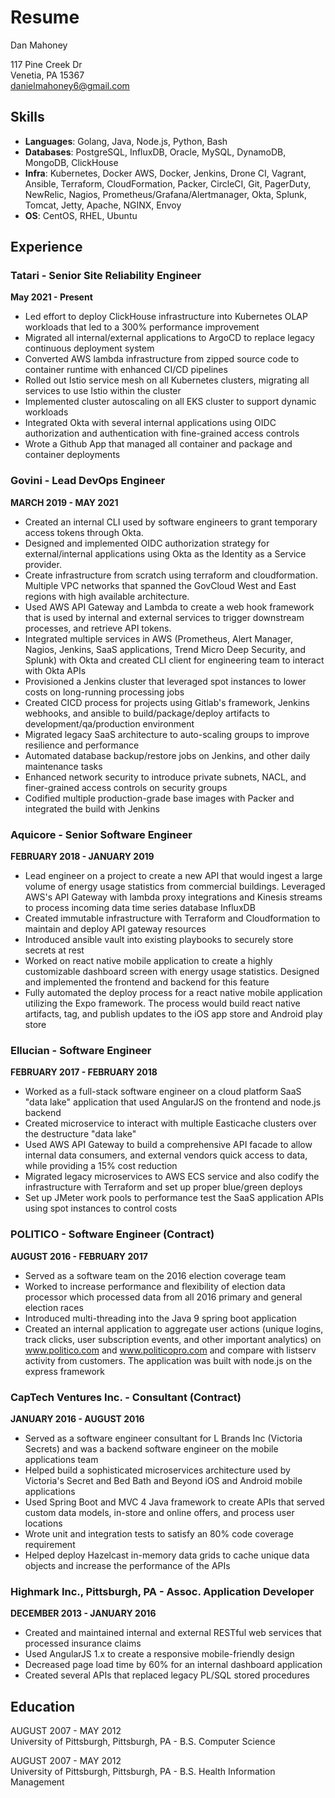 # Resume
Dan Mahoney

117 Pine Creek Dr  
Venetia, PA 15367  
danielmahoney6@gmail.com


## Skills
- **Languages**: Golang, Java, Node.js, Python, Bash
- **Databases**: PostgreSQL, InfluxDB, Oracle, MySQL, DynamoDB, MongoDB, ClickHouse
- **Infra**: Kubernetes, Docker AWS, Docker, Jenkins, Drone CI, Vagrant, Ansible, Terraform, CloudFormation, Packer, CircleCI, Git, PagerDuty, NewRelic, Nagios, Prometheus/Grafana/Alertmanager, Okta, Splunk, Tomcat, Jetty, Apache, NGINX, Envoy
- **OS**: CentOS, RHEL, Ubuntu


## Experience

### **Tatari - Senior Site Reliability Engineer** 
**May 2021 - Present**

- Led effort to deploy ClickHouse infrastructure into Kubernetes OLAP workloads that led to a 300% performance improvement
- Migrated all internal/external applications to ArgoCD to replace legacy continuous deployment system
- Converted AWS lambda infrastructure from zipped source code to container runtime with enhanced CI/CD pipelines
- Rolled out Istio service mesh on all Kubernetes clusters, migrating all services to use Istio within the cluster
- Implemented cluster autoscaling on all EKS cluster to support dynamic workloads
- Integrated Okta with several internal applications using OIDC authorization and authentication with fine-grained access controls
- Wrote a Github App that managed all container and package and container deployments

### **Govini - Lead DevOps Engineer**
**MARCH 2019 - MAY 2021**

- Created an internal CLI used by software engineers to grant temporary access tokens through Okta.
- Designed and implemented OIDC authorization strategy for external/internal applications using Okta as the Identity as a Service provider.
- Create infrastructure from scratch using terraform and cloudformation. Multiple VPC networks that spanned the GovCloud West and East regions with high available architecture.
- Used AWS API Gateway and Lambda to create a web hook framework that is used by internal and external services to trigger downstream processes, and retrieve API tokens.
- Integrated multiple services in AWS (Prometheus, Alert Manager, Nagios, Jenkins, SaaS applications, Trend Micro Deep Security, and Splunk) with Okta and created CLI client for engineering team to interact with Okta APIs
- Provisioned a Jenkins cluster that leveraged spot instances to lower costs on long-running processing jobs
- Created CICD process for projects using Gitlab's framework, Jenkins webhooks, and ansible to build/package/deploy artifacts to development/qa/production environment
- Migrated legacy SaaS architecture to auto-scaling groups to improve resilience and performance
- Automated database backup/restore jobs on Jenkins, and other daily maintenance tasks
- Enhanced network security to introduce private subnets, NACL, and finer-grained access controls on security groups
- Codified multiple production-grade base images with Packer and integrated the build with Jenkins

### **Aquicore - Senior Software Engineer**
**FEBRUARY 2018 - JANUARY 2019**

- Lead engineer on a project to create a new API that would ingest a large volume of energy usage statistics from commercial buildings. Leveraged AWS's API Gateway with lambda proxy integrations and Kinesis streams to process incoming data time series database InfluxDB
- Created immutable infrastructure with Terraform and Cloudformation to maintain and deploy API gateway resources
- Introduced ansible vault into existing playbooks to securely store secrets at rest
- Worked on react native mobile application to create a highly customizable dashboard screen with energy usage statistics. Designed and implemented the frontend and backend for this feature
- Fully automated the deploy process for a react native mobile application utilizing the Expo framework. The process would build react native artifacts, tag, and publish updates to the iOS app store and Android play store

### **Ellucian - Software Engineer**
**FEBRUARY 2017 - FEBRUARY 2018**

- Worked as a full-stack software engineer on a cloud platform SaaS "data lake" application that used AngularJS on the frontend and node.js backend
- Created microservice to interact with multiple Easticache clusters over the destructure "data lake"
- Used AWS API Gateway to build a comprehensive API facade to allow internal data consumers, and external vendors quick access to data, while providing a 15% cost reduction
- Migrated legacy microservices to AWS ECS service and also codify the infrastructure with Terraform and set up proper blue/green deploys
- Set up JMeter work pools to performance test the SaaS application APIs using spot instances to control costs

### **POLITICO - Software Engineer (Contract)** 
**AUGUST 2016 - FEBRUARY 2017**

- Served as a software team on the 2016 election coverage team
- Worked to increase performance and flexibility of election data processor which processed data from all 2016 primary and general election races
- Introduced multi-threading into the Java 9 spring boot application
- Created an internal application to aggregate user actions (unique logins, track clicks, user subscription events, and other important analytics) on www.politico.com and www.politicopro.com and compare with listserv activity from customers. The application was built with node.js on the express framework

### **CapTech Ventures Inc. - Consultant (Contract)**
**JANUARY 2016 - AUGUST 2016**

- Served as a software engineer consultant for L Brands Inc (Victoria Secrets) and was a backend software engineer on the mobile applications team
- Helped build a sophisticated microservices architecture used by Victoria's Secret and Bed Bath and Beyond iOS and Android mobile applications
- Used Spring Boot and MVC 4 Java framework to create APIs that served custom data models, in-store and online offers, and process user locations
- Wrote unit and integration tests to satisfy an 80% code coverage requirement
- Helped deploy Hazelcast in-memory data grids to cache unique data objects and increase the performance of the APIs

### **Highmark Inc., Pittsburgh, PA - Assoc. Application Developer**
**DECEMBER 2013 - JANUARY 2016**

- Created and maintained internal and external RESTful web services that processed insurance claims
- Used AngularJS 1.x to create a responsive mobile-friendly design
- Decreased page load time by 60% for an internal dashboard application
- Created several APIs that replaced legacy PL/SQL stored procedures

## Education
AUGUST 2007 - MAY 2012  
University of Pittsburgh, Pittsburgh, PA - B.S. Computer Science

AUGUST 2007 - MAY 2012  
University of Pittsburgh, Pittsburgh, PA - B.S. Health Information Management
